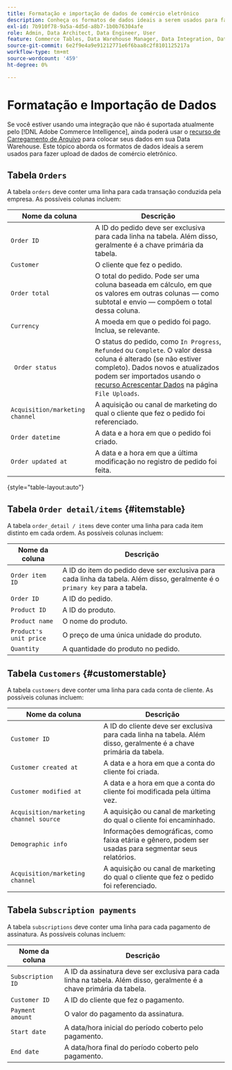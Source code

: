 ```yaml
---
title: Formatação e importação de dados de comércio eletrônico
description: Conheça os formatos de dados ideais a serem usados para fazer upload de dados de comércio eletrônico.
exl-id: 7b910f78-9a5a-4d5d-a8b7-1b0b76304afe
role: Admin, Data Architect, Data Engineer, User
feature: Commerce Tables, Data Warehouse Manager, Data Integration, Data Import/Export
source-git-commit: 6e2f9e4a9e91212771e6f6baa8c2f8101125217a
workflow-type: tm+mt
source-wordcount: '459'
ht-degree: 0%

---
```


# Formatação e Importação de Dados

Se você estiver usando uma integração que não é suportada atualmente pelo [!DNL Adobe Commerce Intelligence], ainda poderá usar o [recurso de Carregamento de Arquivo](using-file-uploader.md) para colocar seus dados em sua Data Warehouse. Este tópico aborda os formatos de dados ideais a serem usados para fazer upload de dados de comércio eletrônico.

## Tabela `Orders`

A tabela `orders` deve conter uma linha para cada transação conduzida pela empresa. As possíveis colunas incluem:

| Nome da coluna | Descrição |
|----|----|
| `Order ID` | A ID do pedido deve ser exclusiva para cada linha na tabela. Além disso, geralmente é a chave primária da tabela. |
| `Customer` | O cliente que fez o pedido. |
| `Order total` | O total do pedido. Pode ser uma coluna baseada em cálculo, em que os valores em outras colunas — como subtotal e envio — compõem o total dessa coluna. |
| `Currency` | A moeda em que o pedido foi pago. Inclua, se relevante. |
| ` Order status` | O status do pedido, como `In Progress`, `Refunded` ou `Complete`. O valor dessa coluna é alterado (se não estiver completo). Dados novos e atualizados podem ser importados usando o [recurso Acrescentar Dados](../../../data-analyst/importing-data/connecting-data/using-file-uploader.md) na página `File Uploads`. |
| `Acquisition/marketing channel` | A aquisição ou canal de marketing do qual o cliente que fez o pedido foi referenciado. |
| `Order datetime` | A data e a hora em que o pedido foi criado. |
| `Order updated at` | A data e a hora em que a última modificação no registro de pedido foi feita. |

{style="table-layout:auto"}

## Tabela `Order detail/items` {#itemstable}

A tabela `order_detail / items` deve conter uma linha para cada item distinto em cada ordem. As possíveis colunas incluem:

| Nome da coluna | Descrição |
|----|----|
| `Order item ID` | A ID do item do pedido deve ser exclusiva para cada linha da tabela. Além disso, geralmente é o `primary key` para a tabela. |
| `Order ID` | A ID do pedido. |
| `Product ID` | A ID do produto. |
| `Product name` | O nome do produto. |
| `Product's unit price` | O preço de uma única unidade do produto. |
| `Quantity` | A quantidade do produto no pedido. |

## Tabela `Customers` {#customerstable}

A tabela `customers` deve conter uma linha para cada conta de cliente. As possíveis colunas incluem:

| Nome da coluna | Descrição |
|----|----|
| `Customer ID` | A ID do cliente deve ser exclusiva para cada linha na tabela. Além disso, geralmente é a chave primária da tabela. |
| `Customer created at` | A data e a hora em que a conta do cliente foi criada. |
| `Customer modified at` | A data e a hora em que a conta do cliente foi modificada pela última vez. |
| `Acquisition/marketing channel source` | A aquisição ou canal de marketing do qual o cliente foi encaminhado. |
| `Demographic info` | Informações demográficas, como faixa etária e gênero, podem ser usadas para segmentar seus relatórios. |
| `Acquisition/marketing channel` | A aquisição ou canal de marketing do qual o cliente que fez o pedido foi referenciado. |

## Tabela `Subscription payments`

A tabela `subscriptions` deve conter uma linha para cada pagamento de assinatura. As possíveis colunas incluem:

| Nome da coluna | Descrição |
|----|----|
| `Subscription ID` | A ID da assinatura deve ser exclusiva para cada linha na tabela. Além disso, geralmente é a chave primária da tabela. |
| `Customer ID` | A ID do cliente que fez o pagamento. |
| `Payment amount` | O valor do pagamento da assinatura. |
| `Start date` | A data/hora inicial do período coberto pelo pagamento. |
| `End date` | A data/hora final do período coberto pelo pagamento. |
